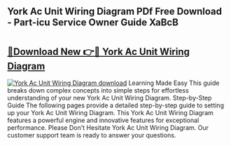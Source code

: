 ## York Ac Unit Wiring Diagram PDf Free Download - Part-icu Service Owner Guide XaBcB

# <h2><a href="http://dfudzg.blite.top/?on=York+Ac+Unit+Wiring+Diagram">🔗Download New 👉🔴 York Ac Unit Wiring Diagram</a></h2>

[![York Ac Unit Wiring Diagram download](https://i.imgur.com/lujVjoI.png)](http://dfudzg.blite.top/?on=York+Ac+Unit+Wiring+Diagram)
Learning Made Easy This guide breaks down complex concepts into simple steps for effortless understanding of your new York Ac Unit Wiring Diagram. Step-by-Step Guide The following pages provide a detailed step-by-step guide to setting up your York Ac Unit Wiring Diagram. This York Ac Unit Wiring Diagram features a powerful engine and innovative features for exceptional performance. Please Don't Hesitate York Ac Unit Wiring Diagram. Our customer support team is ready to answer your questions.
